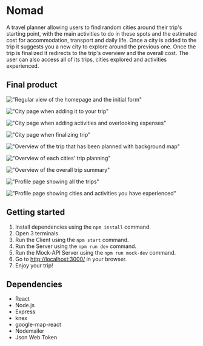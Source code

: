 # Nomad
A travel planner allowing users to find random cities around their trip's starting point, with the main activities to do in these spots and the estimated cost for accommodation, transport and daily life. Once a city is added to the trip it suggests you a new city to explore around the previous one. Once the trip is finalized it redirects to the trip's overview and the overall cost. The user can also access all of its trips, cities explored and activities experienced.

## Final product 
!["Regular view of the homepage and the initial form"](https://github.com/theomalaper/Nomad/blob/master/doc/img/Screen%20Shot%202019-11-08%20at%2011.27.23%20AM.png?raw=true)

!["City page when adding it to your trip"](https://github.com/theomalaper/Nomad/blob/master/doc/img/Screen%20Shot%202019-11-08%20at%2011.29.48%20AM.png?raw=true)

!["City page when adding activities and overlooking expenses"](https://github.com/theomalaper/Nomad/blob/master/doc/img/Screen%20Shot%202019-11-08%20at%2011.29.05%20AM.png?raw=true)

!["City page when finalizing trip"](https://github.com/theomalaper/Nomad/blob/master/doc/img/Screen%20Shot%202019-11-08%20at%2011.31.57%20AM.png?raw=true)

!["Overview of the trip that has been planned with background map"](https://github.com/theomalaper/Nomad/blob/master/doc/img/Screen%20Shot%202019-11-08%20at%2011.32.13%20AM.png?raw=true)

!["Overview of each cities' trip planning"](https://github.com/theomalaper/Nomad/blob/master/doc/img/Screen%20Shot%202019-11-08%20at%2011.32.26%20AM.png?raw=true)

!["Overview of the overall trip summary"](https://github.com/theomalaper/Nomad/blob/master/doc/img/Screen%20Shot%202019-11-08%20at%2011.32.37%20AM.png?raw=true)

!["Profile page showing all the trips"](https://github.com/theomalaper/Nomad/blob/master/doc/img/Screen%20Shot%202019-11-08%20at%2011.33.06%20AM.png?raw=true)

!["Profile page showing cities and activities you have experienced"](https://github.com/theomalaper/Nomad/blob/master/doc/img/Screen%20Shot%202019-11-08%20at%2011.33.15%20AM.png?raw=true)

## Getting started
1. Install dependencies using the `npm install` command.
2. Open 3 terminals
3. Run the Client using the `npm start` command.
4. Run the Server using the `npm run dev` command.
5. Run the Mock-API Server using the `npm run mock-dev` command.
6. Go to <http://localhost:3000/> in your browser.
6. Enjoy your trip!

## Dependencies
- React
- Node.js
- Express
- knex
- google-map-react
- Nodemailer
- Json Web Token
